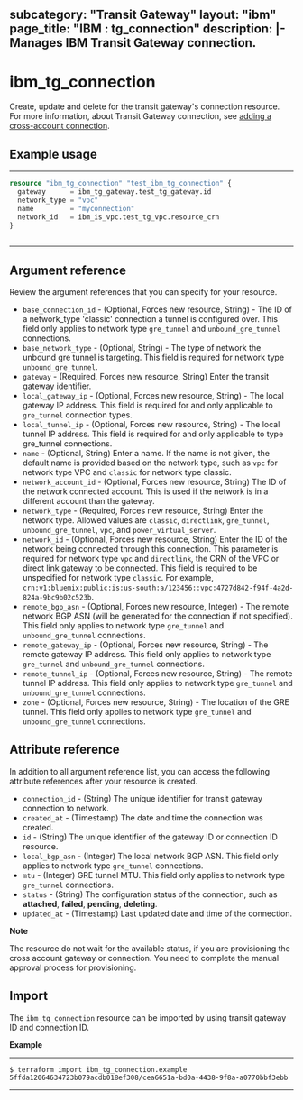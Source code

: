 
subcategory: "Transit Gateway"
layout: "ibm"
page_title: "IBM : tg_connection"
description: |-
  Manages IBM Transit Gateway connection.
---

# ibm_tg_connection
Create, update and delete for the transit gateway's connection resource. For more information, about Transit Gateway connection, see [adding a cross-account connection](https://cloud.ibm.com/docs/transit-gateway?topic=transit-gateway-edit-gateway#adding-cross-account-connections).

## Example usage

---
```terraform
resource "ibm_tg_connection" "test_ibm_tg_connection" {
  gateway      = ibm_tg_gateway.test_tg_gateway.id
  network_type = "vpc"
  name         = "myconnection"
  network_id   = ibm_is_vpc.test_tg_vpc.resource_crn
}
  
```
---

## Argument reference
Review the argument references that you can specify for your resource. 
 
- `base_connection_id` - (Optional, Forces new resource, String) - The ID of a network_type 'classic' connection a tunnel is configured over.  This field only applies to network type `gre_tunnel` and `unbound_gre_tunnel` connections.
- `base_network_type` - (Optional, String) - The type of network the unbound gre tunnel is targeting. This field is required for network type `unbound_gre_tunnel`.
- `gateway` - (Required, Forces new resource, String) Enter the transit gateway identifier.
- `local_gateway_ip` - (Optional, Forces new resource, String) - The local gateway IP address.  This field is required for and only applicable to `gre_tunnel` connection types.
- `local_tunnel_ip` - (Optional, Forces new resource, String) - The local tunnel IP address. This field is required for and only applicable to type gre_tunnel connections.
- `name` -  (Optional, String) Enter a name. If the name is not given, the default name is provided based on the network type, such as `vpc` for network type VPC and `classic` for network type classic.
- `network_account_id` - (Optional, Forces new resource, String) The ID of the network connected account. This is used if the network is in a different account than the gateway.
- `network_type` - (Required, Forces new resource, String) Enter the network type. Allowed values are `classic`, `directlink`, `gre_tunnel`, `unbound_gre_tunnel`, `vpc`,  and `power_virtual_server`.
- `network_id` -  (Optional, Forces new resource, String) Enter the ID of the network being connected through this connection. This parameter is required for network type `vpc` and `directlink`, the CRN of the VPC or direct link gateway to be connected. This field is required to be unspecified for network type `classic`. For example, `crn:v1:bluemix:public:is:us-south:a/123456::vpc:4727d842-f94f-4a2d-824a-9bc9b02c523b`.
- `remote_bgp_asn` - (Optional, Forces new resource, Integer) - The remote network BGP ASN (will be generated for the connection if not specified). This field only applies to network type `gre_tunnel` and `unbound_gre_tunnel` connections.
- `remote_gateway_ip` - (Optional, Forces new resource, String) - The remote gateway IP address. This field only applies to network type `gre_tunnel` and `unbound_gre_tunnel` connections.
- `remote_tunnel_ip` - (Optional, Forces new resource, String) - The remote tunnel IP address. This field only applies to network type `gre_tunnel` and `unbound_gre_tunnel` connections.
- `zone` - (Optional, Forces new resource, String) - The location of the GRE tunnel. This field only applies to network type `gre_tunnel` and `unbound_gre_tunnel` connections.

## Attribute reference

In addition to all argument reference list, you can access the following attribute references after your resource is created.

- `connection_id` - (String) The unique identifier for transit gateway connection to network.
- `created_at` -  (Timestamp) The date and time the connection was created. 
- `id` - (String) The unique identifier of the gateway ID or connection ID resource.
- `local_bgp_asn` - (Integer) The local network BGP ASN. This field only applies to network type `gre_tunnel` connections.
- `mtu` - (Integer) GRE tunnel MTU. This field only applies to network type `gre_tunnel` connections.
- `status` - (String) The configuration status of the connection, such as **attached**, **failed**, **pending**, **deleting**.
- `updated_at` - (Timestamp) Last updated date and time of the connection.

**Note**

The resource do not wait for the available status, if you are provisioning the cross account gateway or connection. You need to complete the manual approval process for provisioning.


## Import
The `ibm_tg_connection` resource can be imported by using transit gateway ID and connection ID.

**Example**

---
```
$ terraform import ibm_tg_connection.example 5ffda12064634723b079acdb018ef308/cea6651a-bd0a-4438-9f8a-a0770bbf3ebb

```
---
